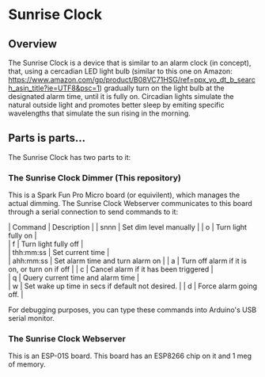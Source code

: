 # Sunrise Clock

## Overview

The Sunrise Clock is a device that is similar to an alarm clock (in concept), that, using a cercadian LED light bulb 
(similar to this one on Amazon:  https://www.amazon.com/gp/product/B08VC71HSG/ref=ppx_yo_dt_b_search_asin_title?ie=UTF8&psc=1) 
gradually turn on the light bulb at the designated alarm time, until it is fully on.  Circadian lights simulate the natural outside light 
and promotes better sleep by emiting specific wavelengths that simulate the sun rising in the morning.

## Parts is parts...

The Sunrise Clock has two parts to it:

### The Sunrise Clock Dimmer (This repository) 

This is a Spark Fun Pro Micro board (or equivilent), which manages the actual dimming. The Sunrise Clock Webserver
communicates to this board through a serial connection to send commands to it:

| Command | Description |
| snnn | Set dim level manually |
| o | Turn light fully on |                             
| f | Turn light fully off |                            
| thh:mm:ss | Set current time |                                
| ahh:mm:ss | Set alarm time and turn alarm on | 
| a | Turn off alarm if it is on, or turn on if off |
| c | Cancel alarm if it has been triggered |   
| q | Query current time and alarm time |           
| w | Set wake up time in secs if default not desired. |
| d | Force alarm going off. |

For debugging purposes, you can type these commands into Arduino's USB serial monitor.

### The Sunrise Clock Webserver
This is an ESP-01S board. This board has an ESP8266 chip on it and 1 meg of memory.

